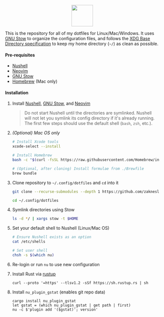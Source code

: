 <p align="center">
  <img height="70px" src="https://user-images.githubusercontent.com/7189795/222496059-5d1dfedb-3a0d-45d1-9b20-b364ab1ba7a5.svg" />
</p>

This is the repository for all of my dotfiles for Linux/Mac/Windows. It uses [GNU Stow](https://www.gnu.org/software/stow) to organize the configuration files, and follows the [XDG Base Directory specification](https://wiki.archlinux.org/index.php/XDG_Base_Directory) to keep my home directory (`~/`) as clean as possible.

#### Pre-requisites

- [Nushell](https://github.com/nushell/nushell?tab=readme-ov-file#installation)
- [Neovim](https://github.com/neovim/neovim)
- [GNU Stow](https://www.gnu.org/software/stow)
- [Homebrew](https://brew.sh) (Mac only)

#### Installation

1. Install [Nushell](https://github.com/nushell/nushell?tab=readme-ov-file#installation), [GNU Stow](https://www.gnu.org/software/stow), and [Neovim](https://github.com/neovim/neovim)

   > Do not start Nushell until the directories are symlinked. Nushell will not let you symlink its config directory if it's already running. The first few steps should use the default shell (`bash`, `zsh`, etc.).

1. *(Optional) Mac OS only*

   ```bash
   # Install Xcode tools
   xcode-select --install

   # Install Homebrew
   bash -c "$(curl -fsSL https://raw.githubusercontent.com/Homebrew/install/HEAD/install.sh)"

   # (Optional, after cloning) Install formulae from ./Brewfile
   brew bundle
   ```

1. Clone repository to `~/.config/dotfiles` and `cd` into it

   ```bash
   git clone --recurse-submodules --depth 1 https://github.com/zaknesler/dotfiles.git ~/.config/dotfiles

   cd ~/.config/dotfiles
   ```

1. Symlink directories using Stow

   ```bash
   ls -d */ | xargs stow -t $HOME
   ```

1. Set your default shell to Nushell (Linux/Mac OS)

   ```bash
   # Ensure Nushell exists as an option
   cat /etc/shells

   # Set user shell
   chsh -s $(which nu)
   ```

1. Re-login or run `nu` to use new configuration

1. Install Rust via [rustup](https://rustup.rs)

   ```nushell
   curl --proto '=https' --tlsv1.2 -sSf https://sh.rustup.rs | sh
   ```

1. Install `nu_plugin_gstat` (enables git repo data)

   ```nushell
   cargo install nu_plugin_gstat
   let gstat = (which nu_plugin_gstat | get path | first)
   nu -c $'plugin add '($gstat)'; version'
   ```
